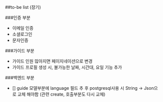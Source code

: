 ##to-be list (장기)

###인증 부분

- 이메일 인증
- 소셜로그인
- 문자인증

###가이드 부분

- 가이드 인원 많아지면 페이지네이션으로 변경
- 가이드 프로필 생성 시, 불가능한 날짜, 시간대, 요일 기능 추가

###백엔드 부분

- [] guide 모델부분에 language 필드 추 후 postgresql사용 시 String -> Json으로 교체 해야함 (관련 create, 호출부분도 다시 교체)
